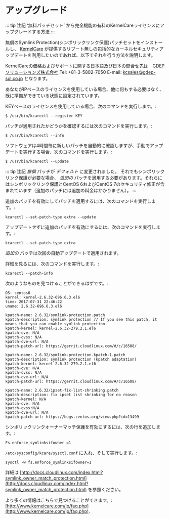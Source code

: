 # アップグレード


::: tip 注記
‘無料パッチセット’ から完全機能の有料のKernelCareライセンスにアップグレードする方法
:::

無償のSymlink Protection(シンボリックリンク保護)パッチセットをインストールし、 [KernelCare](https://www.kernelcare.com/) が提供するリブート無しの包括的なカーネルセキュリティアップデートを利用したいのであれば、以下でそれを行う方法を説明します。

KernelCareの価格およびサポートに関する日本語及び日本の問合せ先は　[GDEPソリューションズ株式会社](http://www.gdep-sol.co.jp/) Tel: +81-3-5802-7050  E-mail: kcsales@gdep-sol.co.jp となります。

あなたがIPベースのライセンスを使用している場合、他に何もする必要はなく、既に準備ができている状態に設定されています。

KEYベースのライセンスを使用している場合、次のコマンドを実行します。:

```
$ /usr/bin/kcarectl --register KEY
```

パッチが適用されたかどうかを確認するには次のコマンドを実行します。:

```
$ /usr/bin/kcarectl --info
```

ソフトウェアは4時間毎に新しいパッチを自動的に確認しますが、手動でアップデートを実行する場合、次のコマンドを実行します。:

```
$ /usr/bin/kcarectl --update
```

::: tip 注記
 _無償_ パッチが _デフォルト_ に変更されました。 それでもシンボリックリンク保護が必要な場合、 _追加の_ パッチを適用する必要があります。それらにはシンボリックリンク保護とCentOS 6およびCentOS 7のセキュリティ修正が含まれています（追加のパッチには追加の料金はかかりません）。
::: 

追加のパッチを有効にしてパッチを適用するには、次のコマンドを実行します。:

```
kcarectl --set-patch-type extra --update
```

アップデートせずに追加のパッチを有効にするには、次のコマンドを実行します。:

```
kcarectl --set-patch-type extra
```

_追加の_ パッチは次回の自動アップデートで適用されます。

詳細を見るには、次のコマンドを実行します。:

```
kcarectl --patch-info
```

次のようなものを見つけることができるはずです。:

```
OS: centos6
kernel: kernel-2.6.32-696.6.3.el6
time: 2017-07-31 22:46:22
uname: 2.6.32-696.6.3.el6
 
kpatch-name: 2.6.32/symlink-protection.patch
kpatch-description: symlink protection // If you see this patch, it means that you can enable symlink protection.
kpatch-kernel: kernel-2.6.32-279.2.1.el6
kpatch-cve: N/A
kpatch-cvss: N/A
kpatch-cve-url: N/A
kpatch-patch-url: https://gerrit.cloudlinux.com/#/c/16508/
 
kpatch-name: 2.6.32/symlink-protection.kpatch-1.patch
kpatch-description: symlink protection (kpatch adaptation)
kpatch-kernel: kernel-2.6.32-279.2.1.el6
kpatch-cve: N/A
kpatch-cvss: N/A
kpatch-cve-url: N/A
kpatch-patch-url: https://gerrit.cloudlinux.com/#/c/16508/
 
kpatch-name: 2.6.32/ipset-fix-list-shrinking.patch
kpatch-description: fix ipset list shrinking for no reason
kpatch-kernel: N/A
kpatch-cve: N/A
kpatch-cvss:N/A
kpatch-cve-url: N/A
kpatch-patch-url: https://bugs.centos.org/view.php?id=13499
```

シンボリックリンクオーナーマッチ保護を有効にするには、次の行を追加します。:

```
Fs.enforce_symlinksifowner =1
```

`/etc/sysconfig/kcare/sysctl.conf` に入れ、そして実行します。:

```
sysctl -w fs.enforce_symlinksifowner=1
```

詳細は [http://docs.cloudlinux.com/index.html?symlink_owner_match_protection.html](http://docs.cloudlinux.com/index.html?symlink_owner_match_protection.html) を参照ください。

より多くの情報はこちらで見つけることができます。: [http://www.kernelcare.com/jp/faq.php](http://www.kernelcare.com/jp/faq.php).


